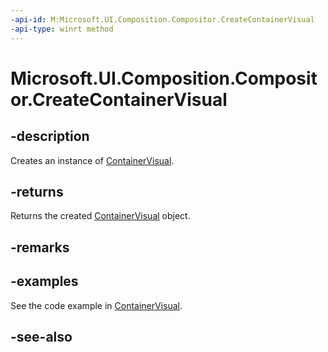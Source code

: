 ```yaml
---
-api-id: M:Microsoft.UI.Composition.Compositor.CreateContainerVisual
-api-type: winrt method
---
```


<!-- Method syntax
public Windows.UI.Composition.ContainerVisual CreateContainerVisual()
-->

# Microsoft.UI.Composition.Compositor.CreateContainerVisual

## -description
Creates an instance of [ContainerVisual](containervisual.md).

## -returns
Returns the created [ContainerVisual](containervisual.md) object.

## -remarks

## -examples
See the code example in [ContainerVisual](containervisual.md).

## -see-also
